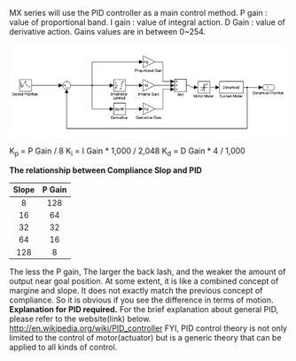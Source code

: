 MX series will use the PID controller as a main control method.
P gain : value of proportional band.
I gain : value of integral action.
D Gain : value of derivative action.
Gains values are in between 0~254.

![](/assets/images/dxl/mx/mx-12_pid_control.png)

K<sub>p</sub> = P Gain / 8
K<sub>i</sub> = I Gain * 1,000 / 2,048
K<sub>d</sub> = D Gain * 4 / 1,000

**The relationship between Compliance Slop and PID**

|Slope|P Gain|
| :---: | :---: |
|8|128|
|16|64|
|32|32|
|64|16|
|128|8|

The less the P gain, The larger the back lash, and the weaker the amount of output near goal position.
At some extent, it is like a combined concept of margine and slope.
It does not exactly match the previous concept of compliance. So it is obvious if you see the difference in terms of motion.
**Explanation for PID required.**
For the brief explanation about general PID, please refer to the website(link) below.
http://en.wikipedia.org/wiki/PID_controller
FYI, PID control theory is not only limited to the control of motor(actuator) but is a generic theory that can be applied to all kinds of control.
